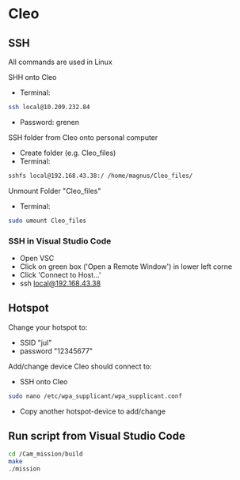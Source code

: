 # Cleo

## SSH
All commands are used in Linux

SHH onto Cleo
- Terminal:
```bash
ssh local@10.209.232.84
```
- Password: grenen

SSH folder from Cleo onto personal computer
- Create folder (e.g. Cleo_files)
- Terminal:
```bash
sshfs local@192.168.43.38:/ /home/magnus/Cleo_files/
```

Unmount Folder "Cleo_files"
- Terminal:
```bash
sudo umount Cleo_files
```

### SSH in Visual Studio Code
- Open VSC
- Click on green box ('Open a Remote Window') in lower left corne
- Click 'Connect to Host...'
- ssh local@192.168.43.38

## Hotspot
Change your hotspot to:
- SSID "jul"
- password "12345677"

Add/change device Cleo should connect to:
- SSH onto Cleo
```bash
sudo nano /etc/wpa_supplicant/wpa_supplicant.conf
```
- Copy another hotspot-device to add/change


## Run script from Visual Studio Code
```bash
cd /Cam_mission/build
make
./mission
```
